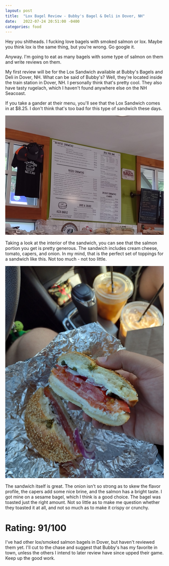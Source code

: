 ```yaml
---
layout: post
title:  "Lox Bagel Review - Bubby's Bagel & Deli in Dover, NH"
date:   2022-07-24 20:51:00 -0400
categories: food
---
```

Hey you shitheads. I fucking love bagels with smoked salmon or lox. Maybe you think lox is the same thing, but you're wrong. Go google it.

Anyway. I'm going to eat as many bagels with some type of salmon on them and write reviews on them.

My first review will be for the Lox Sandwich available at Bubby's Bagels and Deli in Dover, NH. What can be said of Bubby's? Well, they're located inside the train station in Dover, NH. I personally think that's pretty cool. They also have tasty rugelach, which I haven't found anywhere else on the NH Seacoast.

If you take a gander at their menu, you'll see that the Lox Sandwich comes in at $8.25. I don't think that's too bad for this type of sandwich these days.


![Bubby's Menu](/images/bubbys_menu.jpg)


Taking a look at the interior of the sandwich, you can see that the salmon portion you get is pretty generous. The sandwich includes cream cheese, tomato, capers, and onion. In my mind, that is the perfect set of toppings for a sandwich like this. Not too much - not too little.

![Bagel View](/images/bubbys_bagel_halves.jpg)

The sandwich itself is great. The onion isn't so strong as to skew the flavor profile, the capers add some nice brine, and the salmon has a bright taste. I got mine on a sesame bagel, which I think is a good choice. The bagel was toasted just the right amount. Not so little as to make me question whether they toasted it at all, and not so much as to make it crispy or crunchy.

# Rating: 91/100

I've had other lox/smoked salmon bagels in Dover, but haven't reviewed them yet. I'll cut to the chase and suggest that Bubby's has my favorite in town, unless the others I intend to later review have since upped their game. Keep up the good work.



